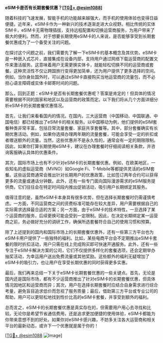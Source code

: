**eSIM卡是否有长期套餐优惠？[[TG💪+ @esim1088](https://t.me/s/esim1088)]**

随着科技的飞速发展，智能手机的功能越来越强大，而手机的使用体验也变得日益便捷。近年来，eSIM卡作为一种新兴的技术逐渐走进大众视野。相比传统的实体SIM卡，eSIM卡无需物理插拔，支持远程配置和切换运营商服务，为用户带来了极大的便利。然而，对于想要长期使用eSIM卡的人来说，是否能够享受到长期套餐优惠成为了一个备受关注的问题。

在探讨这个问题之前，我们需要先了解一下eSIM卡的基本概念及其优势。eSIM卡是一种嵌入式芯片，直接集成在设备内部，支持用户通过网络下载运营商的配置文件来激活服务。这意味着用户无需更换实体卡，就能轻松切换不同的运营商或套餐。这种灵活性不仅让跨国旅行变得更加简单，还为用户提供了更多选择的空间。例如，当你身处国外时，可以通过eSIM卡直接购买当地运营商的流量包，而不必担心语言障碍或实体卡邮寄时间的问题。

那么，回到正题：eSIM卡是否有长期套餐优惠呢？答案是肯定的！但具体的情况需要根据不同的国家和地区以及运营商的政策而定。以下我们将从几个方面详细分析eSIM卡的长期套餐优惠情况。

首先，让我们来看看国内的情况。在国内，三大运营商（中国移动、中国联通、中国电信）都已经推出了eSIM卡的相关服务。以中国移动为例，他们提供的eSIM套餐种类非常丰富，包括日常流量套餐、家庭共享套餐等。其中，部分套餐确实有长期优惠活动。例如，如果你选择办理两年期的流量套餐，可能会享受一定的折扣或者赠送额外的流量。当然，这些优惠并不是永久性的，通常会有一定的期限限制。因此，如果你打算长期使用eSIM卡，建议在办理套餐时仔细阅读相关条款，并咨询客服确认具体的优惠条件。

其次，国际市场上也有不少针对eSIM卡的长期套餐优惠。例如，在欧美地区，一些知名的虚拟运营商（MVNO）如Google Fi、T-Mobile等都提供灵活的eSIM套餐。这些运营商通常会推出针对长期用户的优惠政策，比如签订两年合约可以获得更多的流量或通话分钟数。此外，还有一些专门面向国际漫游需求的eSIM服务提供商，它们往往会在特定时间段内推出促销活动，吸引用户长期绑定其服务。

值得注意的是，虽然eSIM卡本身具有很多优势，但在选择长期套餐时仍需谨慎考虑。一方面，不同运营商之间的资费标准可能存在较大差异，用户需要根据自己的实际需求选择最合适的方案；另一方面，由于eSIM卡的技术特性，一旦选择了某个运营商的服务，后续更换可能会受到一定限制。因此，在决定长期绑定某一运营商之前，务必做好充分的调研工作，确保所选套餐符合自己的使用习惯和预算。

除了上述提到的国内和国际市场上的长期套餐优惠外，还有一些第三方平台也为eSIM卡用户提供了一些独特的福利。比如，某些电商平台会不定期推出eSIM卡套餐的限时折扣活动，用户只需在线上完成购买即可快速开通服务。此外，还有一些专注于eSIM卡解决方案的公司，它们不仅提供多样化的套餐选项，还会定期举办抽奖活动，为幸运用户送出免费流量或其他奖励。这些额外的福利无疑增加了eSIM卡的吸引力，也让用户在享受长期优惠的同时获得更多实惠。

最后，我们再来总结一下关于eSIM卡长期套餐优惠的一些关键点。首先，无论是国内还是国际市场，都有不少运营商推出了针对eSIM卡的长期套餐优惠，但具体情况因地区和运营商而异；其次，用户在选择长期套餐时应结合自身需求进行综合考量，避免盲目追求低价而忽视了服务质量；最后，借助第三方平台或专业公司的帮助，用户可以更轻松地找到性价比高的eSIM卡套餐，并享受到额外的福利。

总而言之，eSIM卡的长期套餐优惠是真实存在的，但需要用户用心去寻找和比较。无论你是希望节省通信费用，还是追求更加便捷的使用体验，eSIM卡都能为你带来意想不到的好处。如果你对eSIM卡感兴趣，不妨多关注各大运营商和相关平台的最新动态，或许下一个优惠就是属于你的！

[[TG💪+ @esim1088](https://t.me/s/esim1088) ![Image](https://i.postimg.cc/4NQfJmqS/Snipaste-2025-05-13-00-14-12.png)]